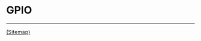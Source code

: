 # GPIO

---

[(Sitemap)](https://github.com/way-of-the-sunvox/Way-of-the-SunVox/blob/master/Sitemap.md)
